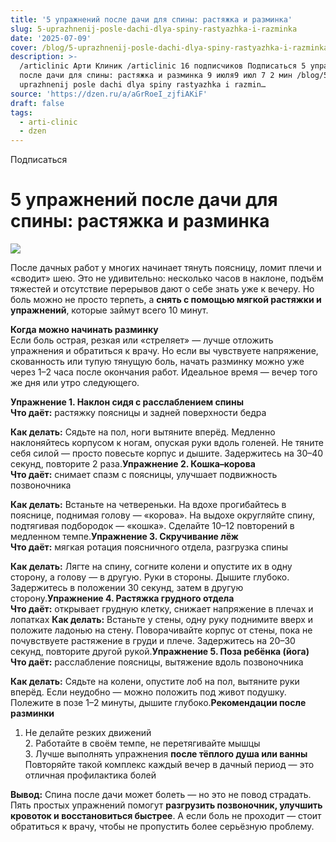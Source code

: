 ```yaml
---
title: '5 упражнений после дачи для спины: растяжка и разминка'
slug: 5-uprazhnenij-posle-dachi-dlya-spiny-rastyazhka-i-razminka
date: '2025-07-09'
cover: /blog/5-uprazhnenij-posle-dachi-dlya-spiny-rastyazhka-i-razminka/cover.jpg
description: >-
  /articlinic Арти Клиник /articlinic 16 подписчиков Подписаться 5 упражнений
  после дачи для спины: растяжка и разминка 9 июля9 июл 7 2 мин /blog/5
  uprazhnenij posle dachi dlya spiny rastyazhka i razmin…
source: 'https://dzen.ru/a/aGrRoeI_zjfiAKiF'
draft: false
tags:
  - arti-clinic
  - dzen
---
```


Подписаться

# 5 упражнений после дачи для спины: растяжка и разминка

![](/blog/5-uprazhnenij-posle-dachi-dlya-spiny-rastyazhka-i-razminka/img-0.jpg)

После дачных работ у многих начинает тянуть поясницу, ломит плечи и «сводит» шею. Это не удивительно: несколько часов в наклоне, подъём тяжестей и отсутствие перерывов дают о себе знать уже к вечеру. Но боль можно не просто терпеть, а **снять с помощью мягкой растяжки и упражнений**, которые займут всего 10 минут.  
  
**Когда можно начинать разминку**  
Если боль острая, резкая или «стреляет» — лучше отложить упражнения и обратиться к врачу. Но если вы чувствуете напряжение, скованность или тупую тянущую боль, начать разминку можно уже через 1–2 часа после окончания работ. Идеальное время — вечер того же дня или утро следующего.  
  
**Упражнение 1. Наклон сидя с расслаблением спины**  
**Что даёт:** растяжку поясницы и задней поверхности бедра

**Как делать:** Сядьте на пол, ноги вытяните вперёд. Медленно наклоняйтесь корпусом к ногам, опуская руки вдоль голеней. Не тяните себя силой — просто повесьте корпус и дышите. Задержитесь на 30–40 секунд, повторите 2 раза.**Упражнение 2. Кошка–корова**  
**Что даёт:** снимает спазм с поясницы, улучшает подвижность позвоночника

**Как делать:** Встаньте на четвереньки. На вдохе прогибайтесь в пояснице, поднимая голову — «корова». На выдохе округляйте спину, подтягивая подбородок — «кошка». Сделайте 10–12 повторений в медленном темпе.**Упражнение 3. Скручивание лёж**  
**Что даёт:** мягкая ротация поясничного отдела, разгрузка спины

**Как делать:** Лягте на спину, согните колени и опустите их в одну сторону, а голову — в другую. Руки в стороны. Дышите глубоко. Задержитесь в положении 30 секунд, затем в другую сторону.**Упражнение 4. Растяжка грудного отдела**  
**Что даёт:** открывает грудную клетку, снижает напряжение в плечах и лопатках **Как делать:** Встаньте у стены, одну руку поднимите вверх и положите ладонью на стену. Поворачивайте корпус от стены, пока не почувствуете растяжение в груди и плече. Задержитесь на 20–30 секунд, повторите другой рукой.**Упражнение 5. Поза ребёнка (йога)**  
**Что даёт:** расслабление поясницы, вытяжение вдоль позвоночника

**Как делать:** Сядьте на колени, опустите лоб на пол, вытяните руки вперёд. Если неудобно — можно положить под живот подушку. Полежите в позе 1–2 минуты, дышите глубоко.**Рекомендации после разминки**  
1. Не делайте резких движений  
2\. Работайте в своём темпе, не перетягивайте мышцы  
3\. Лучше выполнять упражнения **после тёплого душа или ванны**  
Повторяйте такой комплекс каждый вечер в дачный период — это отличная профилактика болей  
  
**Вывод:** Спина после дачи может болеть — но это не повод страдать. Пять простых упражнений помогут **разгрузить позвоночник, улучшить кровоток и восстановиться быстрее**. А если боль не проходит — стоит обратиться к врачу, чтобы не пропустить более серьёзную проблему.